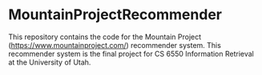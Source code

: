 # MountainProjectRecommender
This repository contains the code for the Mountain Project (https://www.mountainproject.com/) recommender system. This recommender system is the final project for CS 6550 Information Retrieval at the University of Utah. 

